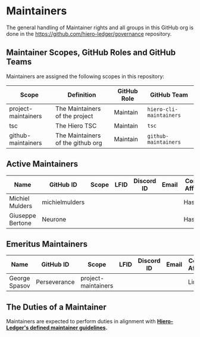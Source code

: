 # Maintainers

The general handling of Maintainer rights and all groups in this GitHub org is done in the https://github.com/hiero-ledger/governance repository.

## Maintainer Scopes, GitHub Roles and GitHub Teams

Maintainers are assigned the following scopes in this repository:

| Scope               | Definition                        | GitHub Role | GitHub Team                 |
| ------------------- | --------------------------------- | ----------- | --------------------------- |
| project-maintainers | The Maintainers of the project    | Maintain    | `hiero-cli-maintainers`     |
| tsc                 | The Hiero TSC                     | Maintain    | `tsc`                       |
| github-maintainers  | The Maintainers of the github org | Maintain    | `github-maintainers`        |

## Active Maintainers

| Name                   | GitHub ID      | Scope              | LFID | Discord ID | Email | Company Affiliation  |
|----------------------- | -------------- | ------------------ | ---- | ---------- | ----- | -------------------- |
| Michiel Mulders        | michielmulders |                    |      |            |       | Hashgraph            |
| Giuseppe Bertone       | Neurone        |                    |      |            |       | Hashgraph            |

## Emeritus Maintainers

| Name             | GitHub ID     | Scope               | LFID | Discord ID | Email | Company Affiliation  |
|----------------- | ------------- | ------------------- | ---- | ---------- | ----- | -------------------- |
| George Spasov    | Perseverance  | project-maintainers |      |            |       | Limechain            |

## The Duties of a Maintainer

Maintainers are expected to perform duties in alignment with **[Hiero-Ledger's defined maintainer guidelines](https://github.com/hiero-ledger/governance/blob/main/roles-and-groups.md#maintainers).**

